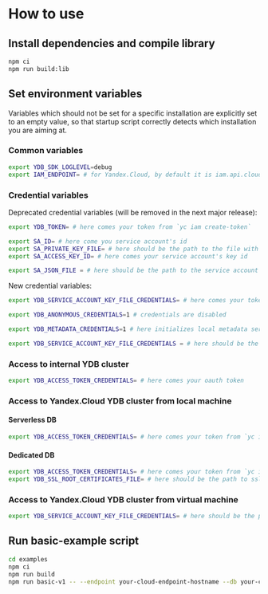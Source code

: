 # How to use
## Install dependencies and compile library
```bash
npm ci
npm run build:lib
```

## Set environment variables
Variables which should not be set for a specific installation are explicitly set to an empty value,
so that startup script correctly detects which installation you are aiming at.

### Common variables
```bash
export YDB_SDK_LOGLEVEL=debug
export IAM_ENDPOINT= # for Yandex.Cloud, by default it is iam.api.cloud.yandex.net:443
````

### Сredential variables
Deprecated credential variables (will be removed in the next major release):
```bash
export YDB_TOKEN= # here comes your token from `yc iam create-token`

export SA_ID= # here come you service account's id
export SA_PRIVATE_KEY_FILE= # here should be the path to the file with your service account's private key
export SA_ACCESS_KEY_ID= # here comes your service account's key id

export SA_JSON_FILE = # here should be the path to the service account key file from 'yc iam key create --folder-id <folder_id> --service-account-name <sa_name> --output ~/.ydb/sa_name.json'
```

New credential variables:
```bash
export YDB_SERVICE_ACCOUNT_KEY_FILE_CREDENTIALS= # here comes your token from `yc iam create-token`

export YDB_ANONYMOUS_CREDENTIALS=1 # credentials are disabled

export YDB_METADATA_CREDENTIALS=1 # here initializes local metadata service

export YDB_SERVICE_ACCOUNT_KEY_FILE_CREDENTIALS = # here should be the path to the service account key file from 'yc iam key create --folder-id <folder_id> --service-account-name <sa_name> --output ~/.ydb/sa_name.json'
```

### Access to internal YDB cluster
```bash
export YDB_ACCESS_TOKEN_CREDENTIALS= # here comes your oauth token
```

### Access to Yandex.Cloud YDB cluster from local machine
#### Serverless DB
```bash
export YDB_ACCESS_TOKEN_CREDENTIALS= # here comes your token from `yc iam create-token`
```

#### Dedicated DB
```bash
export YDB_ACCESS_TOKEN_CREDENTIALS= # here comes your token from `yc iam create-token`
export YDB_SSL_ROOT_CERTIFICATES_FILE= # here should be the path to ssl root certificate for YDB installation
```

### Access to Yandex.Cloud YDB cluster from virtual machine
```bash
export YDB_SERVICE_ACCOUNT_KEY_FILE_CREDENTIALS= # here should be the path to the service account key file from 'yc iam key create --folder-id <folder_id> --service-account-name <sa_name> --output ~/.ydb/sa_name.json'
```

## Run basic-example script
```bash
cd examples
npm ci
npm run build
npm run basic-v1 -- --endpoint your-cloud-endpoint-hostname --db your-cloud-db-name
```
